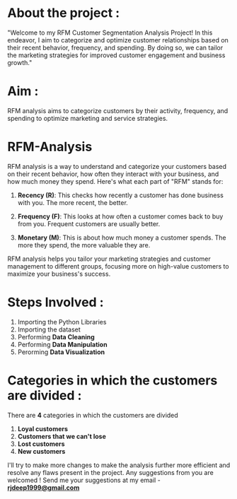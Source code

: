 # About the project :

"Welcome to my RFM Customer Segmentation Analysis Project! In this endeavor, I aim to categorize and optimize customer relationships based on their recent behavior, frequency, and spending. By doing so, we can tailor the marketing strategies for improved customer engagement and business growth."

# Aim :

RFM analysis aims to categorize customers by their activity, frequency, and spending to optimize marketing and service strategies.

# RFM-Analysis

RFM analysis is a way to understand and categorize your customers based on their recent behavior, how often they interact with your business, and how much money they spend. Here's what each part of "RFM" stands for:

1. **Recency (R)**: This checks how recently a customer has done business with you. The more recent, the better.

2. **Frequency (F)**: This looks at how often a customer comes back to buy from you. Frequent customers are usually better.

3. **Monetary (M)**: This is about how much money a customer spends. The more they spend, the more valuable they are.

RFM analysis helps you tailor your marketing strategies and customer management to different groups, focusing more on high-value customers to maximize your business's success.

# Steps Involved :

1. Importing the Python Libraries
2. Importing the dataset
3. Performing **Data Cleaning**
4. Performing **Data Manipulation**
5. Perorming **Data Visualization**

# Categories in which the customers are divided :

There are **4** categories in which the customers are divided
1. **Loyal customers**
2. **Customers that we can't lose**
3. **Lost customers**
4. **New customers**

I'll try to make more changes to make the analysis further more efficient and resolve any flaws present in the project. Any suggestions from you are welcomed !
Send me your suggestions at my email - **rjdeep1999@gmail.com**




